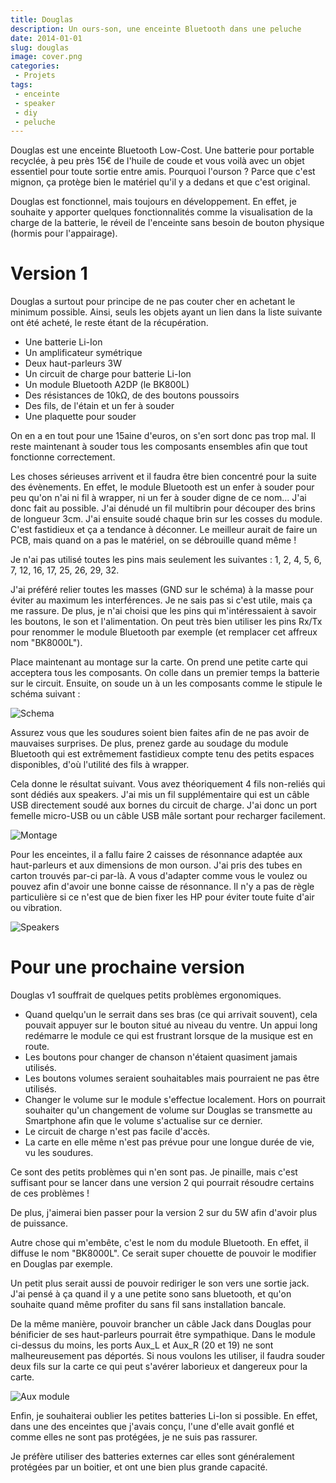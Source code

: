 ```yaml
---
title: Douglas
description: Un ours-son, une enceinte Bluetooth dans une peluche
date: 2014-01-01
slug: douglas
image: cover.png
categories:
 - Projets
tags:
 - enceinte
 - speaker
 - diy
 - peluche
---
```


Douglas est une enceinte Bluetooth Low-Cost. Une batterie pour portable recyclée, à peu près 15€ de l'huile de coude et vous voilà avec un objet essentiel pour toute sortie entre amis.
Pourquoi l'ourson ? Parce que c'est mignon, ça protège bien le matériel qu'il y a dedans et que c'est original.

Douglas est fonctionnel, mais toujours en développement. En effet, je souhaite y apporter quelques fonctionnalités comme la visualisation de la charge de la batterie, le réveil de l'enceinte sans besoin de bouton physique (hormis pour l'appairage).


# Version 1

Douglas a surtout pour principe de ne pas couter cher en achetant le minimum possible. Ainsi, seuls les objets ayant un lien dans la liste suivante ont été acheté, le reste étant de la récupération.

 - Une batterie Li-Ion
 - Un amplificateur symétrique
 - Deux haut-parleurs 3W
 - Un circuit de charge pour batterie Li-Ion
 - Un module Bluetooth A2DP (le BK800L)
 - Des résistances de 10kΩ, de des boutons poussoirs
 - Des fils, de l'étain et un fer à souder
 - Une plaquette pour souder

On en a en tout pour une 15aine d'euros, on s'en sort donc pas trop mal. Il reste maintenant à souder tous les composants ensembles afin que tout fonctionne correctement.

Les choses sérieuses arrivent et il faudra être bien concentré pour la suite des évènements. En effet, le module Bluetooth est un enfer à souder pour peu qu'on n'ai ni fil à wrapper, ni un fer à souder digne de ce nom... J'ai donc fait au possible.
J'ai dénudé un fil multibrin pour découper des brins de longueur 3cm. J'ai ensuite soudé chaque brin sur les cosses du module. C'est fastidieux et ça a tendance à déconner. Le meilleur aurait de faire un PCB, mais quand on a pas le matériel, on se débrouille quand même !

Je n'ai pas utilisé toutes les pins mais seulement les suivantes : 1, 2, 4, 5, 6, 7, 12, 16, 17, 25, 26, 29, 32.

J'ai préféré relier toutes les masses (GND sur le schéma) à la masse pour éviter au maximum les interférences. Je ne sais pas si c'est utile, mais ça me rassure. De plus, je n'ai choisi que les pins qui m'intéressaient à savoir les boutons, le son et l'alimentation. On peut très bien utiliser les pins Rx/Tx pour renommer le module Bluetooth par exemple (et remplacer cet affreux nom "BK8000L").

Place maintenant au montage sur la carte. On prend une petite carte qui acceptera tous les composants.
On colle dans un premier temps la batterie sur le circuit. Ensuite, on soude un à un les composants comme le stipule le schéma suivant :

![Schema](schema.png)

Assurez vous que les soudures soient bien faites afin de ne pas avoir de mauvaises surprises. De plus, prenez garde au soudage du module Bluetooth qui est extrêmement fastidieux compte tenu des petits espaces disponibles, d'où l'utilité des fils à wrapper.

Cela donne le résultat suivant. Vous avez théoriquement 4 fils non-reliés qui sont dédiés aux speakers. J'ai mis un fil supplémentaire qui est un câble USB directement soudé aux bornes du circuit de charge. J'ai donc un port femelle micro-USB ou un câble USB mâle sortant pour recharger facilement.

![Montage](montage.jpg)

Pour les enceintes, il a fallu faire 2 caisses de résonnance adaptée aux haut-parleurs et aux dimensions de mon ourson. J'ai pris des tubes en carton trouvés par-ci par-là. A vous d'adapter comme vous le voulez ou pouvez afin d'avoir une bonne caisse de résonnance. Il n'y a pas de règle particulière si ce n'est que de bien fixer les HP pour éviter toute fuite d'air ou vibration.

![Speakers](speaker.jpg)


# Pour une prochaine version

Douglas v1 souffrait de quelques petits problèmes ergonomiques.

 - Quand quelqu'un le serrait dans ses bras (ce qui arrivait souvent), cela pouvait appuyer sur le bouton situé au niveau du ventre. Un appui long redémarre le module ce qui est frustrant lorsque de la musique est en route.
 - Les boutons pour changer de chanson n'étaient quasiment jamais utilisés.
 - Les boutons volumes seraient souhaitables mais pourraient ne pas être utilisés.
 - Changer le volume sur le module s'effectue localement. Hors on pourrait souhaiter qu'un changement de volume sur Douglas se transmette au Smartphone afin que le volume s'actualise sur ce dernier.
 - Le circuit de charge n'est pas facile d'accès.
 - La carte en elle même n'est pas prévue pour une longue durée de vie, vu les soudures.

Ce sont des petits problèmes qui n'en sont pas. Je pinaille, mais c'est suffisant pour se lancer dans une version 2 qui pourrait résoudre certains de ces problèmes !

De plus, j'aimerai bien passer pour la version 2 sur du 5W afin d'avoir plus de puissance.

Autre chose qui m'embête, c'est le nom du module Bluetooth. En effet, il diffuse le nom "BK8000L". Ce serait super chouette de pouvoir le modifier en Douglas par exemple.

Un petit plus serait aussi de pouvoir rediriger le son vers une sortie jack. J'ai pensé à ça quand il y a une petite sono sans bluetooth, et qu'on souhaite quand même profiter du sans fil sans installation bancale.

De la même manière, pouvoir brancher un câble Jack dans Douglas pour bénificier de ses haut-parleurs pourrait être sympathique. Dans le module ci-dessus du moins, les ports Aux_L et Aux_R (20 et 19) ne sont malheureusement pas déportés. Si nous voulons les utiliser, il faudra souder deux fils sur la carte ce qui peut s'avérer laborieux et dangereux pour la carte.

![Aux module](aux_module.png)

Enfin, je souhaiterai oublier les petites batteries Li-Ion si possible. En effet, dans une des enceintes que j'avais conçu, l'une d'elle avait gonflé et comme elles ne sont pas protégées, je ne suis pas rassurer.

Je préfère utiliser des batteries externes car elles sont généralement protégées par un boitier, et ont une bien plus grande capacité.
